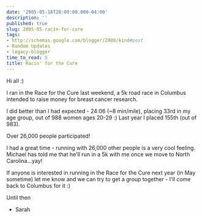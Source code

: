 ```yaml
---
date: '2005-05-18T20:00:00.000-04:00'
description: ''
published: true
slug: 2005-05-racin-for-cure
tags:
- http://schemas.google.com/blogger/2008/kind#post
- Random Updates
- legacy-blogger
time_to_read: 5
title: Racin' for the Cure
---
```


Hi all :)

I ran in the Race for the Cure last weekend, a 5k road race in Columbus intended to raise money for breast cancer research.

I did better than I had expected - 24:06 (~8 min/mile), placing 33rd in my age group, out of 988 women ages 20-29 :)  Last year I placed 155th (out of 983).

Over 26,000 people participated!

I had a great time - running with 26,000 other people is a very cool feeling.  Michael has told me that he'll run in a 5k with me once we move to North Carolina...yay!

If anyone is interested in running in the Race for the Cure next year (in May sometime) let me know and we can try to get a group together - I'll come back to Columbus for it :)

Until then 

- Sarah